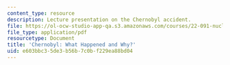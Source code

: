 ```yaml
---
content_type: resource
description: Lecture presentation on the Chernobyl accident.
file: https://ol-ocw-studio-app-qa.s3.amazonaws.com/courses/22-091-nuclear-reactor-safety-spring-2008/e603bbc35de3b56b7c0bf229ea88bd04_MIT22_091S08_lec20.pdf
file_type: application/pdf
resourcetype: Document
title: 'Chernobyl: What Happened and Why?'
uid: e603bbc3-5de3-b56b-7c0b-f229ea88bd04
---
```


